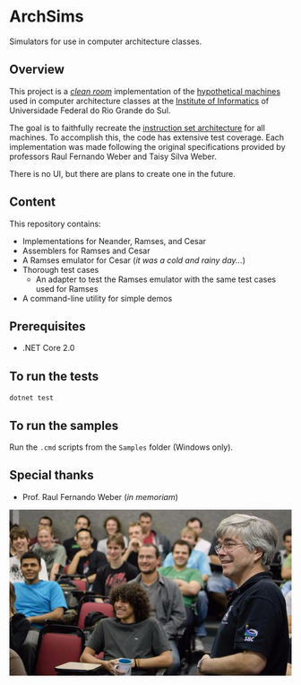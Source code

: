 # ArchSims

Simulators for use in computer architecture classes.

## Overview

This project is a [_clean room_](https://en.wikipedia.org/wiki/Clean_room_design) implementation of the [hypothetical machines](https://pt.wikipedia.org/wiki/M%C3%A1quinas_hipot%C3%A9ticas_da_Universidade_Federal_do_Rio_Grande_do_Sul) used in computer architecture classes at the [Institute of Informatics](http://www.inf.ufrgs.br) of Universidade Federal do Rio Grande do Sul.

The goal is to faithfully recreate the [instruction set architecture](https://en.wikipedia.org/wiki/Instruction_set_architecture) for all machines. To accomplish this, the code has extensive test coverage. Each implementation was made following the original specifications provided by professors Raul Fernando Weber and Taisy Silva Weber.

There is no UI, but there are plans to create one in the future.

## Content

This repository contains:

  - Implementations for Neander, Ramses, and Cesar
  - Assemblers for Ramses and Cesar
  - A Ramses emulator for Cesar (_it was a cold and rainy day..._)
  - Thorough test cases
    - An adapter to test the Ramses emulator with the same test cases used for Ramses
  - A command-line utility for simple demos

## Prerequisites

  - .NET Core 2.0

## To run the tests

```
dotnet test
```

## To run the samples

Run the `.cmd` scripts from the `Samples` folder (Windows only).

## Special thanks

  - Prof. Raul Fernando Weber (_in memoriam_)

![](img/Weber.jpg)
